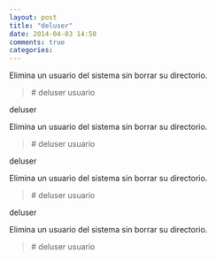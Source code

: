 ```yaml
---
layout: post
title: "deluser"
date: 2014-04-03 14:50
comments: true
categories: 
---
```

Elimina un usuario del sistema sin borrar su directorio.

>\# deluser usuario

deluser

Elimina un usuario del sistema sin borrar su directorio.

>\# deluser usuario

deluser

Elimina un usuario del sistema sin borrar su directorio.

>\# deluser usuario

deluser

Elimina un usuario del sistema sin borrar su directorio.

>\# deluser usuario

